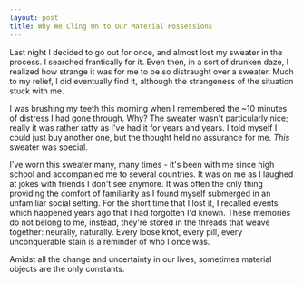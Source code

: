 ```yaml
---
layout: post
title: Why We Cling On to Our Material Possessions
---
```


Last night I decided to go out for once, and almost lost my sweater in the process. I searched frantically for it. Even then, in a sort of drunken daze, I realized how strange it was for me to be so distraught over a sweater. Much to my relief, I did eventually find it, although the strangeness of the situation stuck with me.

I was brushing my teeth this morning when I remembered the ~10 minutes of distress I had gone through. Why? The sweater wasn't particularly nice; really it was rather ratty as I've had it for years and years. I told myself I could just buy another one, but the thought held no assurance for me. <em>This</em> sweater was special. 

I've worn this sweater many, many times - it's been with me since high school and accompanied me to several countries. It was on me as I laughed at jokes with friends I don't see anymore. It was often the only thing providing the comfort of familiarity as I found myself submerged in an unfamiliar social setting. For the short time that I lost it, I recalled events which happened years ago that I had forgotten I'd known. These memories do not belong to me, instead, they're stored in the threads that weave together: neurally, naturally. Every loose knot, every pill, every unconquerable stain is a reminder of who I once was.

Amidst all the change and uncertainty in our lives, sometimes material objects are the only constants.